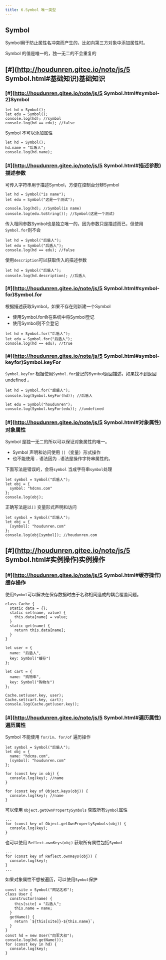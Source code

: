 ```yaml
---
title: 6.Symbol 唯一类型
---
```


## Symbol

Symbol用于防止属性名冲突而产生的，比如向第三方对象中添加属性时。

Symbol 的值是唯一的，独一无二的不会重复的

## [#](http://houdunren.gitee.io/note/js/5 Symbol.html#基础知识)基础知识

### [#](http://houdunren.gitee.io/note/js/5 Symbol.html#symbol-2)Symbol

```text
let hd = Symbol();
let edu = Symbol();
console.log(hd); //symbol
console.log(hd == edu); //false
```

Symbol 不可以添加属性

```text
let hd = Symbol();
hd.name = "后盾人";
console.log(hd.name);
```

### [#](http://houdunren.gitee.io/note/js/5 Symbol.html#描述参数)描述参数

可传入字符串用于描述Symbol，方便在控制台分辨Symbol

```text
let hd = Symbol("is name");
let edu = Symbol("这是一个测试");

console.log(hd); //Symbol(is name)
console.log(edu.toString()); //Symbol(这是一个测试)
```

传入相同参数Symbol也是独立唯一的，因为参数只是描述而已，但使用 `Symbol.for`则不会

```text
let hd = Symbol("后盾人");
let edu = Symbol("后盾人");
console.log(hd == edu); //false
```

使用`description`可以获取传入的描述参数

```text
let hd = Symbol("后盾人");
console.log(hd.description); //后盾人
```

### [#](http://houdunren.gitee.io/note/js/5 Symbol.html#symbol-for)Symbol.for

根据描述获取Symbol，如果不存在则新建一个Symbol

- 使用Symbol.for会在系统中将Symbol登记
- 使用Symbol则不会登记

```text
let hd = Symbol.for("后盾人");
let edu = Symbol.for("后盾人");
console.log(hd == edu); //true
```

### [#](http://houdunren.gitee.io/note/js/5 Symbol.html#symbol-keyfor)Symbol.keyFor

`Symbol.keyFor` 根据使用`Symbol.for`登记的Symbol返回描述，如果找不到返回undefined 。

```text
let hd = Symbol.for("后盾人");
console.log(Symbol.keyFor(hd)); //后盾人

let edu = Symbol("houdunren");
console.log(Symbol.keyFor(edu)); //undefined
```

### [#](http://houdunren.gitee.io/note/js/5 Symbol.html#对象属性)对象属性

Symbol 是独一无二的所以可以保证对象属性的唯一。

- Symbol 声明和访问使用 `[]`（变量）形式操作
- 也不能使用 `.` 语法因为 `.`语法是操作字符串属性的。

下面写法是错误的，会将`symbol` 当成字符串`symbol`处理

```text
let symbol = Symbol("后盾人");
let obj = {
  symbol: "hdcms.com"
};
console.log(obj);
```

正确写法是以`[]` 变量形式声明和访问

```text
let symbol = Symbol("后盾人");
let obj = {
  [symbol]: "houdunren.com"
};
console.log(obj[symbol]); //houdunren.com
```

## [#](http://houdunren.gitee.io/note/js/5 Symbol.html#实例操作)实例操作

### [#](http://houdunren.gitee.io/note/js/5 Symbol.html#缓存操作)缓存操作

使用`Symbol`可以解决在保存数据时由于名称相同造成的耦合覆盖问题。

```text
class Cache {
  static data = {};
  static set(name, value) {
    this.data[name] = value;
  }
  static get(name) {
    return this.data[name];
  }
}

let user = {
  name: "后盾人",
  key: Symbol("缓存")
};

let cart = {
  name: "购物车",
  key: Symbol("购物车")
};

Cache.set(user.key, user);
Cache.set(cart.key, cart);
console.log(Cache.get(user.key));
```

### [#](http://houdunren.gitee.io/note/js/5 Symbol.html#遍历属性)遍历属性

Symbol 不能使用 `for/in`、`for/of` 遍历操作

```text
let symbol = Symbol("后盾人");
let obj = {
  name: "hdcms.com",
  [symbol]: "houdunren.com"
};

for (const key in obj) {
  console.log(key); //name
}

for (const key of Object.keys(obj)) {
  console.log(key); //name
}
```

可以使用 `Object.getOwnPropertySymbols` 获取所有`Symbol`属性

```text
...
for (const key of Object.getOwnPropertySymbols(obj)) {
  console.log(key);
}
```

也可以使用 `Reflect.ownKeys(obj)` 获取所有属性包括`Symbol`

```text
...
for (const key of Reflect.ownKeys(obj)) {
  console.log(key);
}
...
```

如果对象属性不想被遍历，可以使用`Symbol`保护

```text
const site = Symbol("网站名称");
class User {
  constructor(name) {
    this[site] = "后盾人";
    this.name = name;
  }
  getName() {
    return `${this[site]}-${this.name}`;
  }
}
const hd = new User("向军大叔");
console.log(hd.getName());
for (const key in hd) {
  console.log(key);
}
```